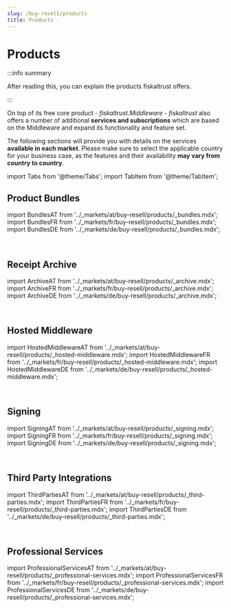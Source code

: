 ```yaml
---
slug: /buy-resell/products
title: Products
---
```

# Products

:::info summary

After reading this, you can explain the products fiskaltrust offers.

:::

On top of its free core product - *fiskaltrust.Middleware* - *fiskaltrust* also offers a number of additional **services and subscriptions** which are based on the Middleware and expand its functionality and feature set.

The following sections will provide you with details on the services **available in each market**. Please make sure to select the applicable country for your business case, as the features and their availability **may vary from country to country**.



import Tabs from '@theme/Tabs';
import TabItem from '@theme/TabItem';


## Product Bundles

import BundlesAT from '../_markets/at/buy-resell/products/_bundles.mdx';
import BundlesFR from '../_markets/fr/buy-resell/products/_bundles.mdx';
import BundlesDE from '../_markets/de/buy-resell/products/_bundles.mdx';

<Tabs groupId="market">

  <TabItem value="AT" label="Austria">
    <BundlesAT />
  </TabItem>

  <TabItem value="FR" label="France">
    <BundlesFR />
  </TabItem>

  <TabItem value="DE" label="Germany">
    <BundlesDE />
  </TabItem>

</Tabs>
<br />


## Receipt Archive

import ArchiveAT from '../_markets/at/buy-resell/products/_archive.mdx';
import ArchiveFR from '../_markets/fr/buy-resell/products/_archive.mdx';
import ArchiveDE from '../_markets/de/buy-resell/products/_archive.mdx';

<Tabs groupId="market">

  <TabItem value="AT" label="Austria">
    <ArchiveAT />
  </TabItem>

  <TabItem value="FR" label="France">
    <ArchiveFR />
  </TabItem>

  <TabItem value="DE" label="Germany">
    <ArchiveDE />
  </TabItem>

</Tabs>
<br />


## Hosted Middleware

import HostedMiddlewareAT from '../_markets/at/buy-resell/products/_hosted-middleware.mdx';
import HostedMiddlewareFR from '../_markets/fr/buy-resell/products/_hosted-middleware.mdx';
import HostedMiddlewareDE from '../_markets/de/buy-resell/products/_hosted-middleware.mdx';

<Tabs groupId="market">

  <TabItem value="AT" label="Austria">
    <HostedMiddlewareAT />
  </TabItem>

  <TabItem value="FR" label="France">
    <HostedMiddlewareFR />
  </TabItem>

  <TabItem value="DE" label="Germany">
    <HostedMiddlewareDE />
  </TabItem>

</Tabs>
<br />


## Signing

import SigningAT from '../_markets/at/buy-resell/products/_signing.mdx';
import SigningFR from '../_markets/fr/buy-resell/products/_signing.mdx';
import SigningDE from '../_markets/de/buy-resell/products/_signing.mdx';

<Tabs groupId="market">

  <TabItem value="AT" label="Austria">
    <SigningAT />
  </TabItem>

  <TabItem value="FR" label="France">
    <SigningFR />
  </TabItem>

  <TabItem value="DE" label="Germany">
    <SigningDE />
  </TabItem>

</Tabs>
<br />


## Third Party Integrations

import ThirdPartiesAT from '../_markets/at/buy-resell/products/_third-parties.mdx';
import ThirdPartiesFR from '../_markets/fr/buy-resell/products/_third-parties.mdx';
import ThirdPartiesDE from '../_markets/de/buy-resell/products/_third-parties.mdx';

<Tabs groupId="market">

  <TabItem value="AT" label="Austria">
    <ThirdPartiesAT />
  </TabItem>

  <TabItem value="FR" label="France">
    <ThirdPartiesFR />
  </TabItem>

  <TabItem value="DE" label="Germany">
    <ThirdPartiesDE />
  </TabItem>

</Tabs>
<br />


## Professional Services

import ProfessionalServicesAT from '../_markets/at/buy-resell/products/_professional-services.mdx';
import ProfessionalServicesFR from '../_markets/fr/buy-resell/products/_professional-services.mdx';
import ProfessionalServicesDE from '../_markets/de/buy-resell/products/_professional-services.mdx';

<Tabs groupId="market">

  <TabItem value="AT" label="Austria">
    <ProfessionalServicesAT />
  </TabItem>

  <TabItem value="FR" label="France">
    <ProfessionalServicesFR />
  </TabItem>

  <TabItem value="DE" label="Germany">
    <ProfessionalServicesDE />
  </TabItem>

</Tabs>